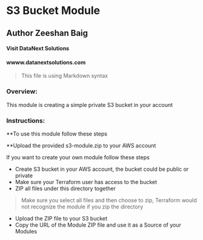 # S3 Bucket Module
## Author Zeeshan Baig
#### Visit DataNext Solutions 
#### wwww.datanextsolutions.com 

> This file is using Markdown syntax

### Overview:
This module is creating a simple private S3 bucket in your account

### Instructions:

**To use this module follow these steps 

**Upload the provided s3-module.zip to your AWS account

If you want to create your own module follow these steps 

- Create S3 bucket in your AWS account, the bucket could be public or private
- Make sure your Terraform user has access to the bucket
- ZIP all files under this directory together 
> Make sure you select all files and then choose to zip, Terraform would not recognize the module if you zip the directory 
- Upload the ZIP file to your S3 bucket
- Copy the URL of the Module ZIP file and use it as a Source of your Modules 

